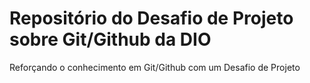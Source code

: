 # Repositório do Desafio de Projeto sobre Git/Github da DIO
Reforçando o conhecimento em Git/Github com um Desafio de Projeto
